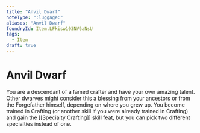 ```yaml
---
title: "Anvil Dwarf"
noteType: ":luggage:"
aliases: "Anvil Dwarf"
foundryId: Item.LFkisw103NV6aNsU
tags:
  - Item
draft: true
---
```


# Anvil Dwarf

You are a descendant of a famed crafter and have your own amazing talent. Other dwarves might consider this a blessing from your ancestors or from the Forgefather himself, depending on where you grew up. You become trained in Crafting (or another skill if you were already trained in Crafting) and gain the [[Specialty Crafting]] skill feat, but you can pick two different specialties instead of one.
